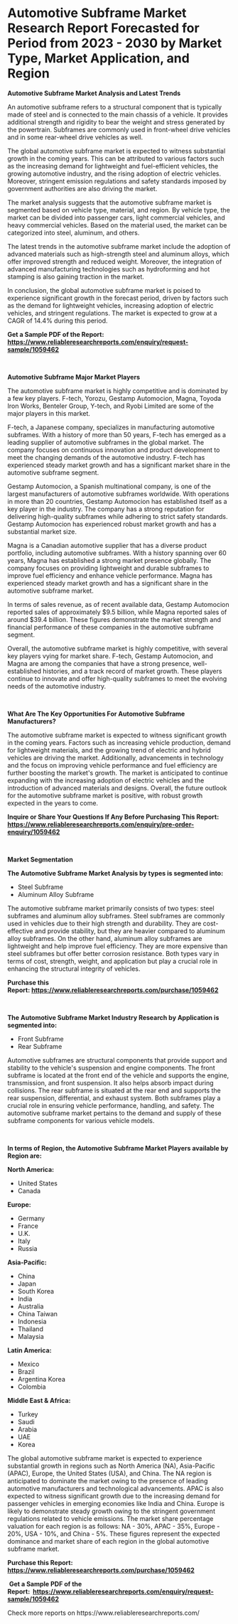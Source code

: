 <p><h1>Automotive Subframe Market Research Report Forecasted for Period from 2023 -  2030 by Market Type, Market Application, and Region</h1></p><p><strong>Automotive Subframe Market Analysis and Latest Trends</strong></p>
<p><p>An automotive subframe refers to a structural component that is typically made of steel and is connected to the main chassis of a vehicle. It provides additional strength and rigidity to bear the weight and stress generated by the powertrain. Subframes are commonly used in front-wheel drive vehicles and in some rear-wheel drive vehicles as well.</p><p>The global automotive subframe market is expected to witness substantial growth in the coming years. This can be attributed to various factors such as the increasing demand for lightweight and fuel-efficient vehicles, the growing automotive industry, and the rising adoption of electric vehicles. Moreover, stringent emission regulations and safety standards imposed by government authorities are also driving the market.</p><p>The market analysis suggests that the automotive subframe market is segmented based on vehicle type, material, and region. By vehicle type, the market can be divided into passenger cars, light commercial vehicles, and heavy commercial vehicles. Based on the material used, the market can be categorized into steel, aluminum, and others.</p><p>The latest trends in the automotive subframe market include the adoption of advanced materials such as high-strength steel and aluminum alloys, which offer improved strength and reduced weight. Moreover, the integration of advanced manufacturing technologies such as hydroforming and hot stamping is also gaining traction in the market.</p><p>In conclusion, the global automotive subframe market is poised to experience significant growth in the forecast period, driven by factors such as the demand for lightweight vehicles, increasing adoption of electric vehicles, and stringent regulations. The market is expected to grow at a CAGR of 14.4% during this period.</p></p>
<p><strong>Get a Sample PDF of the Report:&nbsp; <a href="https://www.reliableresearchreports.com/enquiry/request-sample/1059462">https://www.reliableresearchreports.com/enquiry/request-sample/1059462</a></strong></p>
<p>&nbsp;</p>
<p><strong>Automotive Subframe Major Market Players</strong></p>
<p><p>The automotive subframe market is highly competitive and is dominated by a few key players. F-tech, Yorozu, Gestamp Automocion, Magna, Toyoda Iron Works, Benteler Group, Y-tech, and Ryobi Limited are some of the major players in this market.</p><p>F-tech, a Japanese company, specializes in manufacturing automotive subframes. With a history of more than 50 years, F-tech has emerged as a leading supplier of automotive subframes in the global market. The company focuses on continuous innovation and product development to meet the changing demands of the automotive industry. F-tech has experienced steady market growth and has a significant market share in the automotive subframe segment.</p><p>Gestamp Automocion, a Spanish multinational company, is one of the largest manufacturers of automotive subframes worldwide. With operations in more than 20 countries, Gestamp Automocion has established itself as a key player in the industry. The company has a strong reputation for delivering high-quality subframes while adhering to strict safety standards. Gestamp Automocion has experienced robust market growth and has a substantial market size.</p><p>Magna is a Canadian automotive supplier that has a diverse product portfolio, including automotive subframes. With a history spanning over 60 years, Magna has established a strong market presence globally. The company focuses on providing lightweight and durable subframes to improve fuel efficiency and enhance vehicle performance. Magna has experienced steady market growth and has a significant share in the automotive subframe market.</p><p>In terms of sales revenue, as of recent available data, Gestamp Automocion reported sales of approximately $9.5 billion, while Magna reported sales of around $39.4 billion. These figures demonstrate the market strength and financial performance of these companies in the automotive subframe segment.</p><p>Overall, the automotive subframe market is highly competitive, with several key players vying for market share. F-tech, Gestamp Automocion, and Magna are among the companies that have a strong presence, well-established histories, and a track record of market growth. These players continue to innovate and offer high-quality subframes to meet the evolving needs of the automotive industry.</p></p>
<p>&nbsp;</p>
<p><strong>What Are The Key Opportunities For Automotive Subframe Manufacturers?</strong></p>
<p><p>The automotive subframe market is expected to witness significant growth in the coming years. Factors such as increasing vehicle production, demand for lightweight materials, and the growing trend of electric and hybrid vehicles are driving the market. Additionally, advancements in technology and the focus on improving vehicle performance and fuel efficiency are further boosting the market's growth. The market is anticipated to continue expanding with the increasing adoption of electric vehicles and the introduction of advanced materials and designs. Overall, the future outlook for the automotive subframe market is positive, with robust growth expected in the years to come.</p></p>
<p><strong>Inquire or Share Your Questions If Any Before Purchasing This Report: <a href="https://www.reliableresearchreports.com/enquiry/pre-order-enquiry/1059462">https://www.reliableresearchreports.com/enquiry/pre-order-enquiry/1059462</a></strong></p>
<p>&nbsp;</p>
<p><strong>Market Segmentation</strong></p>
<p><strong>The Automotive Subframe Market Analysis by types is segmented into:</strong></p>
<p><ul><li>Steel Subframe</li><li>Aluminum Alloy Subframe</li></ul></p>
<p><p>The automotive subframe market primarily consists of two types: steel subframes and aluminum alloy subframes. Steel subframes are commonly used in vehicles due to their high strength and durability. They are cost-effective and provide stability, but they are heavier compared to aluminum alloy subframes. On the other hand, aluminum alloy subframes are lightweight and help improve fuel efficiency. They are more expensive than steel subframes but offer better corrosion resistance. Both types vary in terms of cost, strength, weight, and application but play a crucial role in enhancing the structural integrity of vehicles.</p></p>
<p><strong>Purchase this Report:&nbsp;<a href="https://www.reliableresearchreports.com/purchase/1059462">https://www.reliableresearchreports.com/purchase/1059462</a></strong></p>
<p>&nbsp;</p>
<p><strong>The Automotive Subframe Market Industry Research by Application is segmented into:</strong></p>
<p><ul><li>Front Subframe</li><li>Rear Subframe</li></ul></p>
<p><p>Automotive subframes are structural components that provide support and stability to the vehicle's suspension and engine components. The front subframe is located at the front end of the vehicle and supports the engine, transmission, and front suspension. It also helps absorb impact during collisions. The rear subframe is situated at the rear end and supports the rear suspension, differential, and exhaust system. Both subframes play a crucial role in ensuring vehicle performance, handling, and safety. The automotive subframe market pertains to the demand and supply of these subframe components for various vehicle models.</p></p>
<p>&nbsp;</p>
<p><strong>In terms of Region, the Automotive Subframe Market Players available by Region are:</strong></p>
<p>
    <p> <strong> North America: </strong>
        <ul>
            <li>United States</li>
            <li>Canada</li>
        </ul>
        </p> 
    <p> <strong> Europe: </strong>
        <ul>
            <li>Germany</li>
            <li>France</li>
            <li>U.K.</li>
            <li>Italy</li>
            <li>Russia</li>
        </ul>
        </p> 
    <p> <strong> Asia-Pacific: </strong>
        <ul>
            <li>China</li>
            <li>Japan</li>
            <li>South Korea</li>
            <li>India</li>
            <li>Australia</li>
            <li>China Taiwan</li>
            <li>Indonesia</li>
            <li>Thailand</li>
            <li>Malaysia</li>
        </ul>
        </p> 
    <p> <strong> Latin America: </strong>
        <ul>
            <li>Mexico</li>
            <li>Brazil</li>
            <li>Argentina Korea</li>
            <li>Colombia</li>
        </ul>
        </p> 
    <p> <strong> Middle East & Africa: </strong>
        <ul>
            <li>Turkey</li>
            <li>Saudi</li>
            <li>Arabia</li>
            <li>UAE</li>
            <li>Korea</li>
        </ul>
    </p>
    </p>
<p><p>The global automotive subframe market is expected to experience substantial growth in regions such as North America (NA), Asia-Pacific (APAC), Europe, the United States (USA), and China. The NA region is anticipated to dominate the market owing to the presence of leading automotive manufacturers and technological advancements. APAC is also expected to witness significant growth due to the increasing demand for passenger vehicles in emerging economies like India and China. Europe is likely to demonstrate steady growth owing to the stringent government regulations related to vehicle emissions. The market share percentage valuation for each region is as follows: NA - 30%, APAC - 35%, Europe - 20%, USA - 10%, and China - 5%. These figures represent the expected dominance and market share of each region in the global automotive subframe market.</p></p>
<p><strong>Purchase this Report: <a href="https://www.reliableresearchreports.com/purchase/1059462">https://www.reliableresearchreports.com/purchase/1059462</a></strong></p>
<p>&nbsp;<strong>Get a Sample PDF of the Report:&nbsp;&nbsp;<a href="https://www.reliableresearchreports.com/enquiry/request-sample/1059462">https://www.reliableresearchreports.com/enquiry/request-sample/1059462</a></strong></p>
<p><strong></strong></p>
<p>Check more reports on https://www.reliableresearchreports.com/</p>